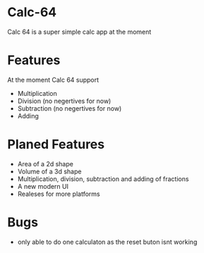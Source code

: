 # Calc-64
Calc 64 is a super simple calc app at the moment 
# Features
At the moment Calc 64 support 
- Multiplication
- Division (no negertives for now)
- Subtraction (no negertives for now)
- Adding
# Planed Features
- Area of a 2d shape
- Volume of a 3d shape
- Multiplication, division, subtraction and adding of fractions
- A new modern UI
- Realeses for more platforms
# Bugs
- only able to do one calculaton as the reset buton isnt working
